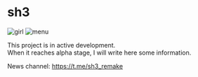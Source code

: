 # sh3

![girl](./doc/girl.jpg) ![menu](./doc/menu.jpg)


This project is in active development.  
When it reaches alpha stage, I will write here some information.

News channel: https://t.me/sh3_remake
